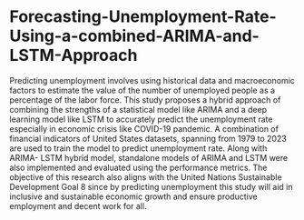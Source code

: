 # Forecasting-Unemployment-Rate-Using-a-combined-ARIMA-and-LSTM-Approach
Predicting unemployment involves using historical data and macroeconomic factors to estimate the value of the number of unemployed people as a percentage of the labor force. This study proposes a hybrid approach of combining the strengths of a statistical model like ARIMA and a deep learning model like LSTM to accurately predict the unemployment rate especially in economic crisis like COVID-19 pandemic. A combination of financial indicators of United States datasets, spanning from 1979 to 2023 are used to train the model to predict unemployment rate. Along with ARIMA- LSTM hybrid model, standalone models of ARIMA and LSTM were also implemented and evaluated using the performance metrics. The objective of this research also aligns with the United Nations Sustainable Development Goal 8 since by predicting unemployment this study will aid in inclusive and sustainable economic growth and ensure productive employment and decent work for all.
